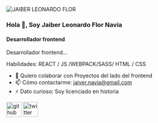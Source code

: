 
![JAIBER LEONARDO FLOR](https://user-images.githubusercontent.com/45525257/122229776-a71f9c80-ce7e-11eb-8d5e-3291f9cd83a9.png)
### Hola 👋, Soy Jaiber Leonardo Flor Navia
#### Desarrollador frontend


Desarrollador frontend...

Habilidades: REACT / JS /WEBPACK/SASS/ HTML / CSS

- 👯 Quiero colaborar con Proyectos del lado del frontend 
- 📫 Cómo contactarme: jaiver.navia@gmail.com 
- ⚡ Dato curioso: Soy licenciado en historia 


[<img src='https://cdn.jsdelivr.net/npm/simple-icons@3.0.1/icons/github.svg' alt='github' height='40'>](https://github.com/jaiber91)  [<img src='https://cdn.jsdelivr.net/npm/simple-icons@3.0.1/icons/twitter.svg' alt='twitter' height='40'>](https://twitter.com/@JaiberFN)  



